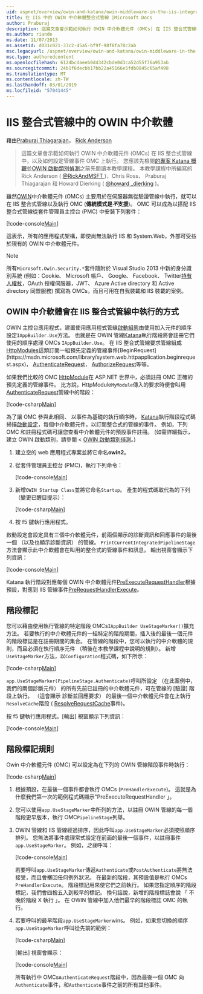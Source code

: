```yaml
---
uid: aspnet/overview/owin-and-katana/owin-middleware-in-the-iis-integrated-pipeline
title: 在 IIS 中的 OWIN 中介軟體整合式管線 |Microsoft Docs
author: Praburaj
description: 這篇文章會示範如何執行 OWIN 中介軟體元件 (OMCs) 在 IIS 整合式管線中，以及如何設定管線事件 OMC 上執行。 您應該...
ms.author: riande
ms.date: 11/07/2013
ms.assetid: d031c021-33c2-45a5-bf9f-98f8fa78c2ab
msc.legacyurl: /aspnet/overview/owin-and-katana/owin-middleware-in-the-iis-integrated-pipeline
msc.type: authoredcontent
ms.openlocfilehash: 6124bcdaeeb0d4342cbde0d3ca52d55f76a953ab
ms.sourcegitcommit: 24b1f6decbb17bb22a45166e5fdb0845c65af498
ms.translationtype: MT
ms.contentlocale: zh-TW
ms.lasthandoff: 03/01/2019
ms.locfileid: "57041445"
---
```

<a name="owin-middleware-in-the-iis-integrated-pipeline"></a>IIS 整合式管線中的 OWIN 中介軟體
====================
藉由[Praburaj Thiagarajan](https://github.com/Praburaj)， [Rick Anderson]((https://twitter.com/RickAndMSFT))

> 這篇文章會示範如何執行 OWIN 中介軟體元件 (OMCs) 在 IIS 整合式管線中，以及如何設定管線事件 OMC 上執行。 您應該先檢閱[的專案 Katana 概觀](an-overview-of-project-katana.md)並[OWIN 啟動類別偵測](owin-startup-class-detection.md)之前先閱讀本教學課程。 本教學課程中所編寫的 Rick Anderson ( [ @RickAndMSFT ](https://twitter.com/#!/RickAndMSFT) )，Chris Ross、 Praburaj Thiagarajan 和 Howard Dierking ( [ @howard \_dierking](https://twitter.com/howard_dierking) )。


雖然[OWIN](an-overview-of-project-katana.md)中介軟體元件 (OMCs) 主要用於在伺服器無從驗證管線中執行，就可以在 IIS 整合式管線以及執行 OMC (**傳統模式是*不*支援**)。 OMC 可以成為以搭配 IIS 整合式管線從套件管理員主控台 (PMC) 中安裝下列套件：

[!code-console[Main](owin-middleware-in-the-iis-integrated-pipeline/samples/sample1.cmd)]

這表示，所有的應用程式架構，即使尚無法執行 IIS 和 System.Web，外部可受益於現有的 OWIN 中介軟體元件。 

> [!NOTE]
> 所有`Microsoft.Owin.Security.*`套件隨附於 Visual Studio 2013 中新的身分識別系統 (例如：Cookie、 Microsoft 帳戶、 Google、 Facebook、 Twitter[持有人權杖](http://self-issued.info/docs/draft-ietf-oauth-v2-bearer.html)，OAuth 授權伺服器，JWT、 Azure Active directory 和 Active directory 同盟服務) 撰寫為 OMCs，而且可用在自我裝載和 IIS 裝載的案例。

## <a name="how-owin-middleware-executes-in-the-iis-integrated-pipeline"></a>OWIN 中介軟體會在 IIS 整合式管線中執行的方式

OWIN 主控台應用程式，建置使用應用程式管線[啟動組態](owin-startup-class-detection.md)由使用加入元件的順序設定`IAppBuilder.Use`方法。 也就是在 OWIN 管線[Katana](an-overview-of-project-katana.md)執行階段將會註冊它們使用的順序處理 OMCs `IAppBuilder.Use`。 在 IIS 整合式管線要求管線組成[HttpModules](https://msdn.microsoft.com/library/ms178468(v=vs.85).aspx)這類訂閱一組預先定義的管線事件[BeginRequest](https://msdn.microsoft.com/library/system.web.httpapplication.beginrequest.aspx)， [AuthenticateRequest](https://msdn.microsoft.com/library/system.web.httpapplication.authenticaterequest.aspx)， [AuthorizeRequest](https://msdn.microsoft.com/library/system.web.httpapplication.authorizerequest.aspx)等等。

如果我們比較的 OMC [HttpModule](https://msdn.microsoft.com/library/zec9k340(v=vs.85).aspx)在 ASP.NET 世界中，必須註冊 OMC 正確的預先定義的管線事件。 比方說，HttpModule`MyModule`傳入的要求時便會叫用[AuthenticateRequest](https://msdn.microsoft.com/library/system.web.httpapplication.authenticaterequest.aspx)管線中的階段：

[!code-csharp[Main](owin-middleware-in-the-iis-integrated-pipeline/samples/sample2.cs?highlight=10)]

為了讓 OMC 參與此相同、 以事件為基礎的執行順序時， [Katana](an-overview-of-project-katana.md)執行階段程式碼掃描[啟動設定](owin-startup-class-detection.md)，每個中介軟體元件，以訂閱整合式的管線的事件。 例如，下列 OMC 和註冊程式碼可讓您查看中介軟體元件的預設事件註冊。 (如需詳細指示，建立 OWIN 啟動類別，請參閱 < [OWIN 啟動類別偵測](owin-startup-class-detection.md)。)

1. 建立空的 web 應用程式專案並將它命名**owin2**。
2. 從套件管理員主控台 (PMC)，執行下列命令： 

    [!code-console[Main](owin-middleware-in-the-iis-integrated-pipeline/samples/sample3.cmd)]
3. 新增`OWIN Startup Class`並將它命名`Startup`。 產生的程式碼取代為的下列 （變更已醒目提示）：  

    [!code-csharp[Main](owin-middleware-in-the-iis-integrated-pipeline/samples/sample4.cs?highlight=5-7,15-36)]
4. 按 f5 鍵執行應用程式。

啟動設定會設定具有三個中介軟體元件，前兩個顯示的診斷資訊和回應事件的最後一個 （以及也顯示診斷資訊） 的管線。 `PrintCurrentIntegratedPipelineStage`方法會顯示此中介軟體會在叫用的整合式的管線事件和訊息。 輸出視窗會顯示下列資訊：

[!code-console[Main](owin-middleware-in-the-iis-integrated-pipeline/samples/sample5.cmd)]

Katana 執行階段對應每個 OWIN 中介軟體元件[PreExecuteRequestHandler](https://msdn.microsoft.com/library/system.web.httpapplication.prerequesthandlerexecute.aspx)根據預設，對應到 IIS 管線事件[PreRequestHandlerExecute](https://msdn.microsoft.com/library/system.web.httpapplication.prerequesthandlerexecute.aspx)。

## <a name="stage-markers"></a>階段標記

您可以藉由使用執行管線的特定階段 OMCs`IAppBuilder UseStageMarker()`擴充方法。 若要執行的中介軟體元件的一組特定的階段期間，插入後的最後一個元件的階段標誌是在註冊期間的集合。 在管線的階段中，您可以執行的中介軟體的規則，而且必須在執行順序元件 （稍後在本教學課程中說明的規則）。 新增`UseStageMarker`方法，以`Configuration`程式碼，如下所示：

[!code-csharp[Main](owin-middleware-in-the-iis-integrated-pipeline/samples/sample6.cs?highlight=13,19)]

`app.UseStageMarker(PipelineStage.Authenticate)`呼叫所設定 （在此案例中，我們的兩個診斷元件） 的所有先前已註冊的中介軟體元件，可在管線的 [驗證] 階段上執行。 （這會顯示 診斷並回應要求） 的最後一個中介軟體元件會在上執行`ResolveCache`階段 ( [ResolveRequestCache](https://msdn.microsoft.com/library/system.web.httpapplication.resolverequestcache.aspx)事件)。

按 f5 鍵執行應用程式。[輸出] 視窗顯示下列資訊：

[!code-console[Main](owin-middleware-in-the-iis-integrated-pipeline/samples/sample7.cmd)]

## <a name="stage-marker-rules"></a>階段標記規則

Owin 中介軟體元件 (OMC) 可以設定為在下列的 OWIN 管線階段事件時執行：

[!code-csharp[Main](owin-middleware-in-the-iis-integrated-pipeline/samples/sample8.cs)]

1. 根據預設，在最後一個事件都會執行 OMCs (`PreHandlerExecute`)。 這就是為什麼我們第一次的範例程式碼顯示"PreExecuteRequestHandler 」。
2. 您可以使用`app.UseStageMarker`中所列的方法，以註冊 OWIN 管線的每一個階段更早版本，執行 OMC`PipelineStage`列舉。
3. OWIN 管線和 IIS 管線經過排序，因此呼叫`app.UseStageMarker`必須按照順序排列。 您無法將事件處理常式設定在前面的最後一個事件，以註冊事件`app.UseStageMarker`。 例如，*之後*呼叫：

    [!code-console[Main](owin-middleware-in-the-iis-integrated-pipeline/samples/sample9.cmd)]

   若要呼叫`app.UseStageMarker`傳遞`Authenticate`或`PostAuthenticate`將無法接受，而且會擲回任何例外狀況。 在最新的階段，其預設值是執行 OMCs `PreHandlerExecute`。 階段標記用來使它們之前執行。 如果您指定順序的階段標記，我們會四捨五入到較早的標記。 換句話說，新增的階段標誌會說 「 不晚於階段 X 執行 」。 在 OWIN 管線中加入他們最早的階段標誌 OMC 的執行。
4. 若要呼叫的最早階段`app.UseStageMarker`wins。 例如，如果您切換的順序`app.UseStageMarker`呼叫從先前的範例：

    [!code-csharp[Main](owin-middleware-in-the-iis-integrated-pipeline/samples/sample10.cs?highlight=13,19)]

   [輸出] 視窗會顯示： 

    [!code-console[Main](owin-middleware-in-the-iis-integrated-pipeline/samples/sample11.cmd)]

   所有執行中 OMCs`AuthenticateRequest`階段中，因為最後一個 OMC 向`Authenticate`事件，和`Authenticate`事件之前的所有其他事件。
